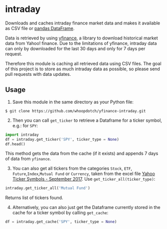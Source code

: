 # intraday

Downloads and caches intraday finance market data and makes it available as CSV file or [pandas DataFrame](https://pandas.pydata.org/pandas-docs/stable/reference/api/pandas.DataFrame.html).

Data is retrieved by using [yfinance](https://pypi.org/project/yfinance/), a library 
to download historical market data from Yahoo! finance.
Due to the limitations of yfinance, intraday data can only by downloaded for the last 30 days and only for 7 days per request.

Therefore this module is caching all retrieved data using CSV files. The goal of this project is to store as much 
intraday data as possible, so please send pull requests with data updates. 

## Usage

1. Save this module in the same directory as your Python file:
```
$ git clone https://github.com/whoopdotch/yfinance-intraday.git
```

2. Then you can call `get_ticker` to retrieve a Dataframe for a ticker symbol, e.g.: for `SPY`:
```python
import intraday
df = intraday.get_ticker('SPY', ticker_type = None)
df.head()
```
This method gets the data from the cache (if it exists) and appends 7 days of data from `yfinance`. 

3. You can also get all tickers from the categories `Stock`, `ETF`, `Future`,`Index`,`Mutual Fund` or `Currency`, taken from the excel file [Yahoo Ticker Symbols - September 2017](http://investexcel.net). Use `get_ticker_all(ticker_type)`:
```python
intraday.get_ticker_all('Mutual Fund')
```
Returns list of tickers found.

4. Alternatively, you can also just get the Dataframe currently stored in the cache for a ticker symbol by calling `get_cache`:
```python
df = intraday.get_cache('SPY', ticker_type = None)
```
